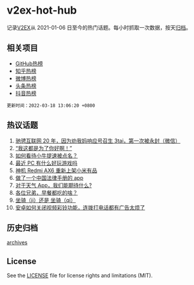 # v2ex-hot-hub

 记录[V2EX](https://www.v2ex.com/)从 2021-01-06 日至今的热门话题。每小时抓取一次数据，按天[归档](archives)。
 
 ## 相关项目

- [GitHub热榜](https://github.com/snaildev/github-hot-hub)
- [知乎热榜](https://github.com/snaildev/zhihu-hot-hub)
- [微博热榜](https://github.com/snaildev/weibo-hot-hub)
- [头条热榜](https://github.com/snaildev/toutiao-hot-hub)
- [抖音热榜](https://github.com/snaildev/douyin-hot-hub)


 `更新时间：2022-03-18 13:06:20 +0800`

## 热议话题

1. [驰骋互联网 20 年，因为劝我妈响应号召生 3tai，第一次被永封（微信）](https://www.v2ex.com/t/841177)
1. [“我这都是为了你好啊！”](https://www.v2ex.com/t/841054)
1. [如何看待小牛提速被点名？](https://www.v2ex.com/t/841169)
1. [最近 PC 有什么好玩游戏吗](https://www.v2ex.com/t/840994)
1. [神机 Redmi AX6 重新上架小米有品](https://www.v2ex.com/t/841070)
1. [做了一个中国法律手册的 app](https://www.v2ex.com/t/841041)
1. [对于天气 App，我们能期待什么?](https://www.v2ex.com/t/841058)
1. [各位兄弟，早餐都吃的啥？](https://www.v2ex.com/t/841202)
1. [坐骑（ji）还是 坐骑（qi）](https://www.v2ex.com/t/841179)
1. [安卓如何关闭视频彩铃功能，连拨打电话都有广告太烦了](https://www.v2ex.com/t/841003)

## 历史归档

[archives](archives)

## License

See the [LICENSE](LICENSE) file for license rights and limitations (MIT).

